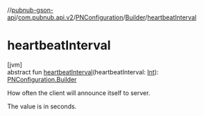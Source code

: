 //[pubnub-gson-api](../../../../index.md)/[com.pubnub.api.v2](../../index.md)/[PNConfiguration](../index.md)/[Builder](index.md)/[heartbeatInterval](heartbeat-interval.md)

# heartbeatInterval

[jvm]\
abstract fun [heartbeatInterval](heartbeat-interval.md)(heartbeatInterval: [Int](https://kotlinlang.org/api/latest/jvm/stdlib/kotlin/-int/index.html)): [PNConfiguration.Builder](index.md)

How often the client will announce itself to server.

The value is in seconds.
